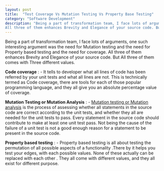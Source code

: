 ```yaml
---
layout: post
title:  "Test Coverage Vs Mutation Testing Vs Property Base Testing"
category: "Software Development"
description: "Being a part of transformation team, I face lots of arguments, one such interesting argument was the need for Mutation testing and the need for Property based testing and the need for coverage. 
All three of them enhances Brevity and Elegance of your source code. But All three of them comes with Three different values. "
---
```


Being a part of transformation team, I face lots of arguments, one such interesting argument was the need for Mutation testing and the need for Property based testing and the need for coverage. 
All three of them enhances Brevity and Elegance of your source code. But All three of them comes with Three different values. 

**Code coverage** : - It tells to developer what all lines of code has been referred by your unit tests and what all lines are not. 
This is technically termed as Code coverage, there are tools for each of those popular programming language, and they all give you an absolute percentage value of coverage. 

**Mutation Testing or Mutation Analysis** : - [Mutation testing or Mutation analysis](/software%20development/2020/12/05/mutation-testing.html) is the process of assessing whether all statements in the source code are correct according to the unit tests, 
and whether they all are needed for the unit tests to pass. Every statement in the source code should contribute to make at least one unit test pass. 
Not being the cause of the failure of a unit test is not a good enough reason for a statement to be present in the source code.

**Property based testing** : -  Property based testing is all about testing the permutation of all possible aspects of a functionality .There by it helps you test your edges, with each possible values. 
None of these actually can be replaced with each other . They all come with different values, and they all exist for different purpose. 